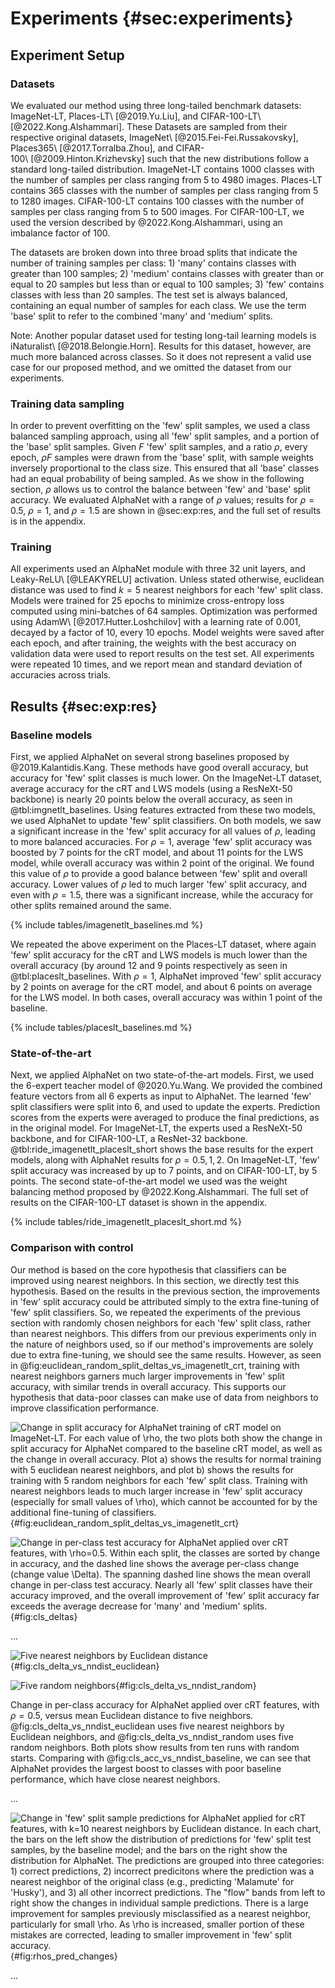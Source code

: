 # Experiments {#sec:experiments}

## Experiment Setup

### Datasets

We evaluated our method using three long-tailed benchmark datasets: ImageNet-LT,
Places-LT\ [@2019.Yu.Liu], and CIFAR-100-LT\ [@2022.Kong.Alshammari]. These
Datasets are sampled from their respective original datasets,
ImageNet\ [@2015.Fei-Fei.Russakovsky], Places365\ [@2017.Torralba.Zhou], and
CIFAR-100\ [@2009.Hinton.Krizhevsky] such that the new distributions follow a
standard long-tailed distribution.  ImageNet-LT contains 1000 classes with the
number of samples per class ranging from 5 to 4980 images. Places-LT contains
365 classes with the number of samples per class ranging from 5 to 1280 images.
CIFAR-100-LT contains 100 classes with the number of samples per class ranging
from 5 to 500 images. For CIFAR-100-LT, we used the version described by
@2022.Kong.Alshammari, using an imbalance factor of 100.

The datasets are broken down into three broad splits that indicate the number of
training samples per class: 1) 'many' contains classes with greater than 100
samples; 2) 'medium' contains classes with greater than or equal to 20 samples
but less than or equal to 100 samples; 3) 'few' contains classes with less than
20 samples. The test set is always balanced, containing an equal number of
samples for each class. We use the term 'base' split to refer to the combined
'many' and 'medium' splits.

Note: Another popular dataset used for testing long-tail learning models is
iNaturalist\ [@2018.Belongie.Horn]. Results for this dataset, however, are much
more balanced across classes. So it does not represent a valid use case for our
proposed method, and we omitted the dataset from our experiments.

### Training data sampling

In order to prevent overfitting on the 'few' split samples, we used a class
balanced sampling approach, using all 'few' split samples, and a portion of the
'base' split samples. Given $F$ 'few' split samples, and a ratio $\rho$, every
epoch, $\rho F$ samples were drawn from the 'base' split, with sample weights
inversely proportional to the class size. This ensured that all 'base' classes
had an equal probability of being sampled. As we show in the following section,
$\rho$ allows us to control the balance between 'few' and 'base' split accuracy.
We evaluated AlphaNet with a range of $\rho$ values; results for $\rho=0.5$,
$\rho=1$, and $\rho=1.5$ are shown in @sec:exp:res, and the full set of results
is in the appendix.

### Training

All experiments used an AlphaNet module with three 32 unit layers, and
Leaky-ReLU\ [@LEAKYRELU] activation. Unless stated otherwise, euclidean distance
was used to find $k=5$ nearest neighbors for each 'few' split class. Models were
trained for 25 epochs to minimize cross-entropy loss computed using mini-batches
of 64 samples. Optimization was performed using AdamW\ [@2017.Hutter.Loshchilov]
with a learning rate of 0.001, decayed by a factor of 10, every 10 epochs. Model
weights were saved after each epoch, and after training, the weights with the
best accuracy on validation data were used to report results on the test set.
All experiments were repeated 10 times, and we report mean and standard
deviation of accuracies across trials.

## Results {#sec:exp:res}

### Baseline models

First, we applied AlphaNet on several strong baselines proposed by
@2019.Kalantidis.Kang. These methods have good overall accuracy, but accuracy
for 'few' split classes is much lower. On the ImageNet-LT dataset, average
accuracy for the cRT and LWS models (using a ResNeXt-50 backbone) is nearly 20
points below the overall accuracy, as seen in @tbl:imgnetlt_baselines. Using
features extracted from these two models, we used AlphaNet to update 'few' split
classifiers. On both models, we saw a significant increase in the 'few' split
accuracy for all values of $\rho$, leading to more balanced accuracies. For
$\rho = 1$, average 'few' split accuracy was boosted by 7 points for the cRT
model, and about 11 points for the LWS model, while overall accuracy was within
2 point of the original. We found this value of $\rho$ to provide a good balance
between 'few' split and overall accuracy. Lower values of $\rho$ led to much
larger 'few' split accuracy, and even with $\rho = 1.5$, there was a significant
increase, while the accuracy for other splits remained around the same.

{% include tables/imagenetlt_baselines.md %}

We repeated the above experiment on the Places-LT dataset, where again 'few'
split accuracy for the cRT and LWS models is much lower than the overall
accuracy (by around 12 and 9 points respectively as seen in
@tbl:placeslt_baselines. With $\rho = 1$, AlphaNet improved 'few' split accuracy
by 2 points on average for the cRT model, and about 6 points on average for the
LWS model. In both cases, overall accuracy was within 1 point of the baseline.

{% include tables/placeslt_baselines.md %}

### State-of-the-art

Next, we applied AlphaNet on two state-of-the-art models. First, we used the
6-expert teacher model of @2020.Yu.Wang. We provided the combined feature
vectors from all 6 experts as input to AlphaNet. The learned 'few' split
classifiers were split into 6, and used to update the experts. Prediction scores
from the experts were averaged to produce the final predictions, as in the
original model. For ImageNet-LT, the experts used a ResNeXt-50 backbone, and for
CIFAR-100-LT, a ResNet-32 backbone. @tbl:ride_imagenetlt_placeslt_short shows
the base results for the expert models, along with AlphaNet results for $\rho =
0.5, 1, 2$. On ImageNet-LT, 'few' split accuracy was increased by up to 7
points, and on CIFAR-100-LT, by 5 points. The second state-of-the-art model we
used was the weight balancing method proposed by @2022.Kong.Alshammari. The full
set of results on the CIFAR-100-LT dataset is shown in the appendix.

{% include tables/ride_imagenetlt_placeslt_short.md %}

### Comparison with control

Our method is based on the core hypothesis that classifiers can be improved
using nearest neighbors. In this section, we directly test this hypothesis.
Based on the results in the previous section, the improvements in 'few' split
accuracy could be attributed simply to the extra fine-tuning of 'few' split
classifiers. So, we repeated the experiments of the previous section with
randomly chosen neighbors for each 'few' split class, rather than nearest
neighbors. This differs from our previous experiments only in the nature of
neighbors used, so if our method's improvements are solely due to extra
fine-tuning, we should see the same results. However, as seen in
@fig:euclidean_random_split_deltas_vs_imagenetlt_crt, training with nearest
neighbors garners much larger improvements in 'few' split accuracy, with similar
trends in overall accuracy.  This supports our hypothesis that data-poor classes
can make use of data from neighbors to improve classification performance.

![Change in split accuracy for AlphaNet training of cRT model on ImageNet-LT.
For each value of $\rho$, the two plots both show the change in split accuracy
for AlphaNet compared to the baseline cRT model, as well as the change in
overall accuracy. Plot a) shows the results for normal training with 5 euclidean
nearest neighbors, and plot b) shows the results for training with 5 random
neighbors for each 'few' split class. Training with nearest neighbors leads to
much larger increase in 'few' split accuracy (especially for small values of
$\rho$), which cannot be accounted for by the additional fine-tuning of
classifiers.](figures/euclidean_random_split_deltas_vs_rho_imagenetlt_crt){#fig:euclidean_random_split_deltas_vs_imagenetlt_crt}

![Change in per-class test accuracy for AlphaNet applied over cRT features, with
$\rho=0.5$.  Within each split, the classes are sorted by change in accuracy,
and the dashed line shows the average per-class change (change value $\Delta$).
The spanning dashed line shows the mean overall change in per-class test
accuracy. Nearly all 'few' split classes have their accuracy improved, and the
overall improvement of 'few' split accuracy far exceeds the average decrease for
'many' and 'medium'
splits.](figures/cls_deltas_imagenetlt_crt_rho_05){#fig:cls_deltas}

...

<div id="fig:cls_delta_vs_nndist">

![Five nearest neighbors by Euclidean
distance](figures/cls_delta_vs_nndist_imagenetlt_crt_rho_05){#fig:cls_delta_vs_nndist_euclidean}

![Five random
neighbors](figures/cls_delta_vs_nndist_imagenetlt_crt_randomnns_rho_05){#fig:cls_delta_vs_nndist_random}

Change in per-class accuracy for AlphaNet applied over cRT features, with
$\rho=0.5$, versus mean Euclidean distance to five neighbors.
@fig:cls_delta_vs_nndist_euclidean uses five nearest neighbors by Euclidean
neighbors, and @fig:cls_delta_vs_nndist_random uses five random neighbors.  Both
plots show results from ten runs with random starts. Comparing with
@fig:cls_acc_vs_nndist_baseline, we can see that AlphaNet provides the largest
boost to classes with poor baseline performance, which have close nearest
neighbors.
</div>

...

![Change in 'few' split sample predictions for AlphaNet applied for cRT
features, with $k=10$ nearest neighbors by Euclidean distance. In each chart,
the bars on the left show the distribution of predictions for 'few' split test
samples, by the baseline model; and the bars on the right show the distribution
for AlphaNet. The predictions are grouped into three categories: 1) correct
predictions, 2) incorrect predicitons where the prediction was a nearest
neighbor of the original class (e.g., predicting 'Malamute' for 'Husky'), and 3)
all other incorrect predictions. The "flow" bands from left to right show the
changes in individual sample predictions. There is a large improvement for
samples previously misclassified as a nearest neighbor, particularly for small
$\rho$. As $\rho$ is increased, smaller portion of these mistakes are corrected,
leading to smaller improvement in 'few' split
accuracy.](figures/rhos_pred_changes_imagenetlt_crt_k_10){#fig:rhos_pred_changes}

...

<!-- ### Relation to nearest neighbors

We tested the effect of $k$, the number of nearest neighbors per 'few' split
class, under both Euclidean and cosine distance. @fig:split_acc_vs_k shows the
per-split and overall accuracy for AlphaNet trained on the cRT model for
ImageNet-LT with $\rho=0.5$, and $k = 1,\dots,10$. Results for other values of
$\rho$ are shown in the appendix. As we can see, both Euclidean and cosine distance
produced similar results, and per-split accuracies plateaued around $k=5$.

![Per-split test accuracy for AlphaNet training of cRT model on ImageNet-LT,
versus the number of nearest neighbors used for each 'few' split class. There is
little change in acccuracies beyond $k=5$.](figures/split_acc_vs_k){#fig:split_acc_vs_k} -->

<!-- ![alphas](figures/alphas.pdf){#fig:alphas} -->

<!--
### Analysis of Per-class Accuracies

Let us now take a closer look at the improvements provided by AlphaNet.
@fig:per_class_diffs shows the change in ImageNet-LT per-class accuracy on using
AlphaNet with the cRT model. We can see that nearly all 'few' split classes have
their accuracy significantly increased. Any decrease in accuracy for other
classes is far less in comparison, leading to overall accuracy remaining almost
the same, despite the number of 'few' split classes being much less than the
number of 'base' classes. TODO: should we add the dummy model results here to
show that we can't achieve these results just by predicting 'few' split classes
more often?

![Change in per-class accuracy for AlphaNet applied on cRT model. Each
colored segment is a different split, ordered 'many', 'medium', and
'few' left to right. The dotted line shows the average change in
per-class accuracy. We see that AlphaNet significantly improves the
accuracy of 'few' split classes, while the overall change is close to
0.](figures/imagenetlt_resnext50_crt_delta_accs){#fig:per_class_diffs}

### Analysis on Rebalanced Accuracies

As we have seen, models on long-tail datasets suffer from accuracies themselves
showing a long-tail distribution, and class accuracy being inversely
proportional to the number of samples from the class. In @fig:trade_off, we show
that AlphaNet directly addresses this issue, and reduces the inverse relation
between samples and accuracy. Furthermore, this reduction can be controlled by
the parameter $\rho$. Larger values of $\rho$ lead to less dependence of
accuracy on data, leading to more balanced accuracies across classes.

![Linear regression of class accuracy versus log of class samples. Each
line represents a different value of $\rho$, and the shaded bands are
bootstrapped confidence intervals from 10 independent
runs.](figures/imagenetlt_resnext50_crt_acc_vs_samples){#fig:trade_off}
-->
